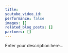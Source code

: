 ```yaml
---
title:
youtube_video_id:
performance: false
images: []
related_blog_posts: []
partners: []
---
```


Enter your description here...
